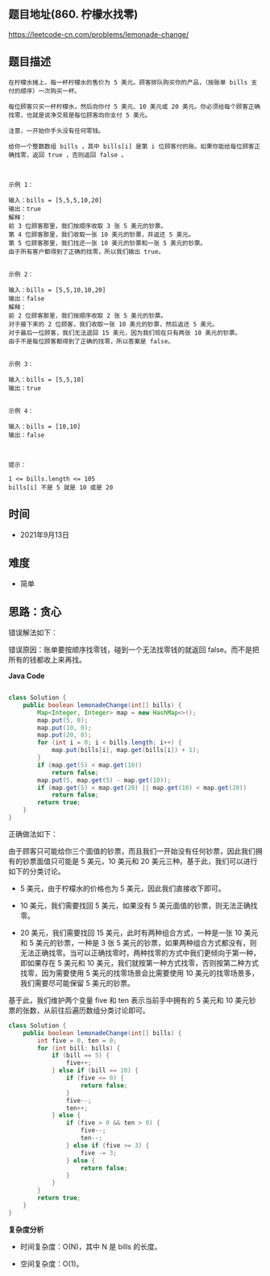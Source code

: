 
## 题目地址(860. 柠檬水找零)

https://leetcode-cn.com/problems/lemonade-change/

## 题目描述

```
在柠檬水摊上，每一杯柠檬水的售价为 5 美元。顾客排队购买你的产品，（按账单 bills 支付的顺序）一次购买一杯。

每位顾客只买一杯柠檬水，然后向你付 5 美元、10 美元或 20 美元。你必须给每个顾客正确找零，也就是说净交易是每位顾客向你支付 5 美元。

注意，一开始你手头没有任何零钱。

给你一个整数数组 bills ，其中 bills[i] 是第 i 位顾客付的账。如果你能给每位顾客正确找零，返回 true ，否则返回 false 。

 

示例 1：

输入：bills = [5,5,5,10,20]
输出：true
解释：
前 3 位顾客那里，我们按顺序收取 3 张 5 美元的钞票。
第 4 位顾客那里，我们收取一张 10 美元的钞票，并返还 5 美元。
第 5 位顾客那里，我们找还一张 10 美元的钞票和一张 5 美元的钞票。
由于所有客户都得到了正确的找零，所以我们输出 true。


示例 2：

输入：bills = [5,5,10,10,20]
输出：false
解释：
前 2 位顾客那里，我们按顺序收取 2 张 5 美元的钞票。
对于接下来的 2 位顾客，我们收取一张 10 美元的钞票，然后返还 5 美元。
对于最后一位顾客，我们无法退回 15 美元，因为我们现在只有两张 10 美元的钞票。
由于不是每位顾客都得到了正确的找零，所以答案是 false。


示例 3：

输入：bills = [5,5,10]
输出：true


示例 4：

输入：bills = [10,10]
输出：false

 

提示：

1 <= bills.length <= 105
bills[i] 不是 5 就是 10 或是 20 
```

## 时间

- 2021年9月13日

## 难度

- 简单

## 思路：贪心

错误解法如下：

错误原因：账单要按顺序找零钱，碰到一个无法找零钱的就返回 false。而不是把所有的钱都收上来再找。

**Java Code**

```java

class Solution {
    public boolean lemonadeChange(int[] bills) {
        Map<Integer, Integer> map = new HashMap<>();
        map.put(5, 0);
        map.put(10, 0);
        map.put(20, 0);
        for (int i = 0; i < bills.length; i++) {
            map.put(bills[i], map.get(bills[i]) + 1);
        }
        if (map.get(5) < map.get(10))
            return false;
        map.put(5, map.get(5) - map.get(10));
        if (map.get(5) < map.get(20) || map.get(10) < map.get(20))
            return false;
        return true;
    }
}

```

正确做法如下：

由于顾客只可能给你三个面值的钞票，而且我们一开始没有任何钞票，因此我们拥有的钞票面值只可能是 5 美元，10 美元和 20 美元三种。基于此，我们可以进行如下的分类讨论。

- 5 美元，由于柠檬水的价格也为 5 美元，因此我们直接收下即可。

- 10 美元，我们需要找回 5 美元，如果没有 5 美元面值的钞票，则无法正确找零。

- 20 美元，我们需要找回 15 美元，此时有两种组合方式，一种是一张 10 美元和 5 美元的钞票，一种是 3 张 5 美元的钞票，如果两种组合方式都没有，则无法正确找零。当可以正确找零时，两种找零的方式中我们更倾向于第一种，即如果存在 5 美元和 10 美元，我们就按第一种方式找零，否则按第二种方式找零，因为需要使用 5 美元的找零场景会比需要使用 10 美元的找零场景多，我们需要尽可能保留 5 美元的钞票。

基于此，我们维护两个变量 five 和 ten 表示当前手中拥有的 5 美元和 10 美元钞票的张数，从前往后遍历数组分类讨论即可。

```java
class Solution {
    public boolean lemonadeChange(int[] bills) {
        int five = 0, ten = 0;
        for (int bill: bills) {
            if (bill == 5) {
                five++;
            } else if (bill == 10) {
                if (five <= 0) {
                    return false;
                }
                five--;
                ten++;
            } else {
                if (five > 0 && ten > 0) {
                    five--;
                    ten--;
                } else if (five >= 3) {
                    five -= 3;
                } else {
                    return false;
                }
            }
        }
        return true;
    }
}
```

**复杂度分析**

- 时间复杂度：O(N)，其中 N 是 bills 的长度。

- 空间复杂度：O(1)。




